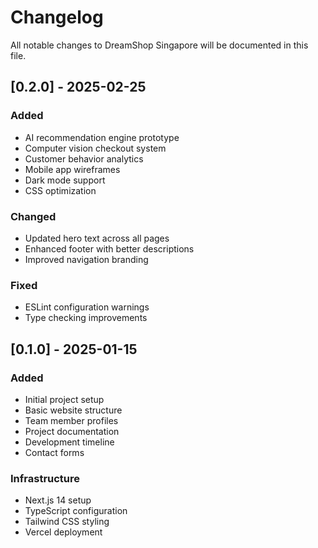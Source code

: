 # Changelog

All notable changes to DreamShop Singapore will be documented in this file.

## [0.2.0] - 2025-02-25

### Added
- AI recommendation engine prototype
- Computer vision checkout system
- Customer behavior analytics
- Mobile app wireframes
- Dark mode support
- CSS optimization

### Changed
- Updated hero text across all pages
- Enhanced footer with better descriptions
- Improved navigation branding

### Fixed
- ESLint configuration warnings
- Type checking improvements

## [0.1.0] - 2025-01-15

### Added
- Initial project setup
- Basic website structure
- Team member profiles
- Project documentation
- Development timeline
- Contact forms

### Infrastructure
- Next.js 14 setup
- TypeScript configuration
- Tailwind CSS styling
- Vercel deployment